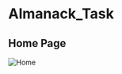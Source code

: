 # Almanack_Task

## Home Page
![Home](https://user-images.githubusercontent.com/85049151/155868216-b30a7c3d-04b3-4ada-8472-c44b9de61fbd.png)

